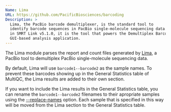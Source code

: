 ```yaml
---
Name: Lima
URL: https://github.com/PacificBiosciences/barcoding
Description: >
  Lima, the PacBio barcode demultiplexer, is the standard tool to
  identify barcode sequences in PacBio single-molecule sequencing data. Starting
  in SMRT Link v5.1.0, it is the tool that powers the Demultiplex Barcodes
  GUI-based analysis application.
---
```


The Lima module parses the report and count files generated by
[Lima](https://github.com/PacificBiosciences/barcoding), a PacBio tool to
demultiplex PacBio single-molecule sequencing data.

By default, Lima will use `barcode1--barcode2` as the sample names. To prevent
these barcodes showing up in the General Statistics table of MultiQC, the Lima
results are added to their own section.

If you want to include the Lima results in the General Statistics table, you
can rename the `barcode1--barcode2` filenames to their apropriate samples using
the [--replace-names](https://multiqc.info/docs/#sample-name-replacement)
option. Each sample that is specified in this way will be moved from the Lima
section to the General Statistics table.
